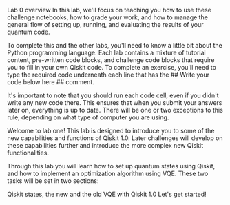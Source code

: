 Lab 0 overview
In this lab, we'll focus on teaching you how to use these challenge notebooks, how to grade your work, and how to manage the general flow of setting up, running, and evaluating the results of your quantum code.

To complete this and the other labs, you'll need to know a little bit about the Python programming language. Each lab contains a mixture of tutorial content, pre-written code blocks, and challenge code blocks that require you to fill in your own Qiskit code. To complete an exercise, you'll need to type the required code underneath each line that has the ## Write your code below here ## comment.

It's important to note that you should run each code cell, even if you didn't write any new code there. This ensures that when you submit your answers later on, everything is up to date. There will be one or two exceptions to this rule, depending on what type of computer you are using.


Welcome to lab one! This lab is designed to introduce you to some of the new capabilities and functions of Qiskit 1.0. Later challenges will develop on these capabilities further and introduce the more complex new Qiskit functionalities.

Through this lab you will learn how to set up quantum states using Qiskit, and how to implement an optimization algorithm using VQE. These two tasks will be set in two sections:

Qiskit states, the new and the old
VQE with Qiskit 1.0
Let's get started!
